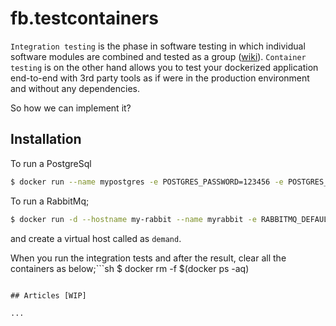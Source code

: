 # fb.testcontainers

`Integration testing` is the phase in software testing in which individual software modules are combined and tested as a group ([wiki](https://en.wikipedia.org/wiki/Integration_testing)).
`Container testing` is on the other hand allows you to test your dockerized application end-to-end with 3rd party tools as if were in the production environment and without any dependencies.

So how we can implement it?

## Installation

To run a PostgreSql
```sh
$ docker run --name mypostgres -e POSTGRES_PASSWORD=123456 -e POSTGRES_DB=testcontainers -d -p 5432:5432 postgres
``` 

To run a RabbitMq;
```sh
$ docker run -d --hostname my-rabbit --name myrabbit -e RABBITMQ_DEFAULT_USER=guest -e RABBITMQ_DEFAULT_PASS=123456 -p 5672:5672 -p 15672:15672 rabbitmq:3-management
```
and create a virtual host called as ``demand``.

When you run the integration tests and after the result, clear all the containers as below;```sh 
$ docker rm -f $(docker ps -aq)
```

## Articles [WIP]

...